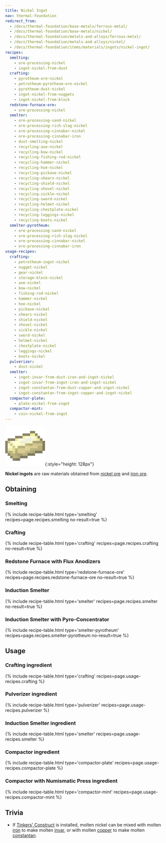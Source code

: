 ```yaml
---
title: Nickel Ingot
nav: thermal-foundation
redirect_from:
  - /docs/thermal-foundation/base-metals/ferrous-metal/
  - /docs/thermal-foundation/base-metals/nickel/
  - /docs/thermal-foundation/metals-and-alloys/ferrous-metal/
  - /docs/thermal-foundation/metals-and-alloys/nickel/
  - /docs/thermal-foundation/items/materials/ingots/nickel-ingot/
recipes:
  smelting:
    - ore-processing-nickel
    - ingot-nickel-from-dust
  crafting:
    - pyrotheum-ore-nickel
    - petrotheum-pyrotheum-ore-nickel
    - pyrotheum-dust-nickel
    - ingot-nickel-from-nuggets
    - ingot-nickel-from-block
  redstone-furnace-ore:
    - ore-processing-nickel
  smelter:
    - ore-processing-sand-nickel
    - ore-processing-rich-slag-nickel
    - ore-processing-cinnabar-nickel
    - ore-processing-cinnabar-iron
    - dust-smelting-nickel
    - recycling-axe-nickel
    - recycling-bow-nickel
    - recycling-fishing-rod-nickel
    - recycling-hammer-nickel
    - recycling-hoe-nickel
    - recycling-pickaxe-nickel
    - recycling-shears-nickel
    - recycling-shield-nickel
    - recycling-shovel-nickel
    - recycling-sickle-nickel
    - recycling-sword-nickel
    - recycling-helmet-nickel
    - recycling-chestplate-nickel
    - recycling-leggings-nickel
    - recycling-boots-nickel
  smelter-pyrotheum:
    - ore-processing-sand-nickel
    - ore-processing-rich-slag-nickel
    - ore-processing-cinnabar-nickel
    - ore-processing-cinnabar-iron
usage-recipes:
  crafting:
    - petrotheum-ingot-nickel
    - nugget-nickel
    - gear-nickel
    - storage-block-nickel
    - axe-nickel
    - bow-nickel
    - fishing-rod-nickel
    - hammer-nickel
    - hoe-nickel
    - pickaxe-nickel
    - shears-nickel
    - shield-nickel
    - shovel-nickel
    - sickle-nickel
    - sword-nickel
    - helmet-nickel
    - chestplate-nickel
    - leggings-nickel
    - boots-nickel
  pulverizer:
    - dust-nickel
  smelter:
    - ingot-invar-from-dust-iron-and-ingot-nickel
    - ingot-invar-from-ingot-iron-and-ingot-nickel
    - ingot-constantan-from-dust-copper-and-ingot-nickel
    - ingot-constantan-from-ingot-copper-and-ingot-nickel
  compactor-plate:
    - plate-nickel-from-ingot
  compactor-mint:
    - coin-nickel-from-ingot
---
```


![Nickel ingot](/assets/images/thermal-foundation/ingot-nickel.png){:style="height: 128px"}


**Nickel ingots** are raw materials obtained from [nickel
ore](/docs/nickel-ore/) and [iron
ore](https://minecraft.gamepedia.com/Iron_Ore).


Obtaining
---------

### Smelting
{% include recipe-table.html type='smelting' recipes=page.recipes.smelting no-result=true %}

### Crafting
{% include recipe-table.html type='crafting' recipes=page.recipes.crafting no-result=true %}

### Redstone Furnace with Flux Anodizers
{% include recipe-table.html type='redstone-furnace-ore' recipes=page.recipes.redstone-furnace-ore no-result=true %}

### Induction Smelter
{% include recipe-table.html type='smelter' recipes=page.recipes.smelter no-result=true %}

### Induction Smelter with Pyro-Concentrator
{% include recipe-table.html type='smelter-pyrotheum' recipes=page.recipes.smelter-pyrotheum no-result=true %}


Usage
-----

### Crafting ingredient
{% include recipe-table.html type='crafting' recipes=page.usage-recipes.crafting %}

### Pulverizer ingredient
{% include recipe-table.html type='pulverizer' recipes=page.usage-recipes.pulverizer %}

### Induction Smelter ingredient
{% include recipe-table.html type='smelter' recipes=page.usage-recipes.smelter %}

### Compactor ingredient
{% include recipe-table.html type='compactor-plate' recipes=page.usage-recipes.compactor-plate %}

### Compactor with Numismatic Press ingredient
{% include recipe-table.html type='compactor-mint' recipes=page.usage-recipes.compactor-mint %}


Trivia
------

* If [Tinkers'
  Construct](https://minecraft.curseforge.com/projects/tinkers-construct) is
  installed, molten nickel can be mixed with molten
  [iron](https://minecraft.gamepedia.com/Iron_Ingot) to make molten
  [invar](/docs/invar-ingot/), or with molten [copper](/docs/copper-ingot/) to
  make molten [constantan](/docs/constantan-ingot/).

